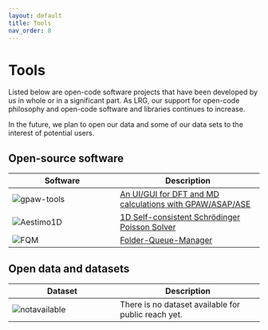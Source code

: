 ```yaml
---
layout: default
title: Tools
nav_order: 8
---
```


# Tools

Listed below are open-code software projects that have been developed by us in whole or in a significant part. As LRG, our support for open-code philosophy and open-code software and libraries continues to increase.

In the future, we plan to open our data and some of our data sets to the interest of potential users.

## Open-source software 

| <div style="width:200px">Software</div> | Description                           |
| -------------------------------------- | ------------------------------------ |
| ![gpaw-tools](../../assets/images/gpaw-tools.png) | [An UI/GUI for DFT and MD calculations with GPAW/ASAP/ASE](https://www.lrgresearch.org/gpaw-tools) |
| ![Aestimo1D](../../assets/images/aestimosmall.gif) | [1D Self-consistent Schrödinger Poisson Solver](https://www.aestimosolver.org) |
| ![FQM](../../assets/images/fqm.png) | [Folder-Queue-Manager](https://github.com/lrgresearch/Folder-Queue-Manager) |

## Open data and datasets

| <div style="width:200px">Dataset</div> | Description                           |
| -------------------------------------- | ------------------------------------ |
| ![notavailable](../../assets/images/members/nopic.png) | There is no dataset available for public reach yet. |
